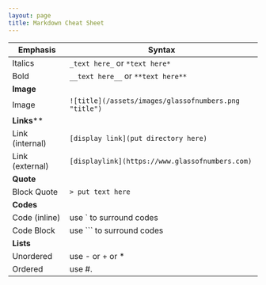 ```yaml
---
layout: page
title: Markdown Cheat Sheet
---
```


| Emphasis        | Syntax                                                |
| --------------- | ----------------------------------------------------- |
| Italics         | `_text here_` or `*text here*`                        |
| Bold            | `__text here__` or `**text here**`                    |
| **Image**       |                                                       |
| Image           | `![title](/assets/images/glassofnumbers.png "title")` |
| **Links****     |                                                       |
| Link (internal) | `[display link](put directory here)`                  |
| Link (external) | `[displaylink](https://www.glassofnumbers.com)`       |
| **Quote**       |                                                       |
| Block Quote     | `> put text here`                                     |
| **Codes**       |                                                       |
| Code (inline)   | use ` to surround codes                               |
| Code Block      | use ``` to surround codes                             |
| **Lists**       |                                                       |
| Unordered       | use - or + or *                                       |
| Ordered         | use #.                                                |